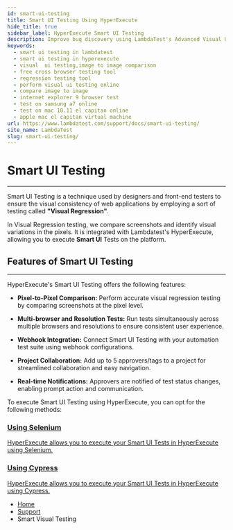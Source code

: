 ```yaml
---
id: smart-ui-testing
title: Smart UI Testing Using HyperExecute
hide_title: true
sidebar_label: HyperExecute Smart UI Testing
description: Improve bug discovery using LambdaTest's Advanced Visual UI Regression Testing. Effortlessly pinpoint visual discrepancies and regression issues in recent builds to ensure impeccable app deployment.
keywords:
  - smart ui testing in lambdatest
  - smart ui testing in hyperexecute
  - visual  ui testing,image to image comparison
  - free cross browser testing tool
  - regression testing tool
  - perform visual ui testing online
  - compare image to image
  - internet explorer 9 browser test
  - test on samsung a7 online
  - test on mac 10.11 el capitan online
  - apple mac el capitan virtual machine
url: https://www.lambdatest.com/support/docs/smart-ui-testing/
site_name: LambdaTest
slug: smart-ui-testing/
---
```


<script type="application/ld+json"
      dangerouslySetInnerHTML={{ __html: JSON.stringify({
       "@context": "https://schema.org",
        "@type": "BreadcrumbList",
        "itemListElement": [{
          "@type": "ListItem",
          "position": 1,
          "name": "LambdaTest",
          "item": "https://www.lambdatest.com"
        },{
          "@type": "ListItem",
          "position": 2,
          "name": "Support",
          "item": "https://www.lambdatest.com/support/docs/"
        },{
          "@type": "ListItem",
          "position": 3,
          "name": "Smart UI Testing",
          "item": "https://www.lambdatest.com/support/docs/smart-ui-testing/"
        }]
      })
    }}
></script>

# Smart UI Testing
---

Smart UI Testing is a technique used by designers and front-end testers to ensure the visual consistency of web applications by employing a sort of testing called **"Visual Regression"**.

In Visual Regression testing, we compare screenshots and identify visual variations in the pixels. It is integrated with Lambdatest's HyperExecute, allowing you to execute **Smart UI** Tests on the platform.

## Features of Smart UI Testing
---

HyperExecute's Smart UI Testing offers the following features:

- **Pixel-to-Pixel Comparison:** Perform accurate visual regression testing by comparing screenshots at the pixel level.

- **Multi-browser and Resolution Tests:** Run tests simultaneously across multiple browsers and resolutions to ensure consistent user experience.

- **Webhook Integration:** Connect Smart UI Testing with your automation test suite using webhook configurations.

- **Project Collaboration:** Add up to 5 approvers/tags to a project for streamlined collaboration and easy navigation.

- **Real-time Notifications:** Approvers are notified of test status changes, enabling prompt action and communication.

To execute Smart UI Testing using HyperExecute, you can opt for the following methods:

<div className="support_main">
  <a href="/support/docs/hyperexecute-smart-ui-testing-using-selenium/">
    <div className="support_inners mb-5">
      <h3>Using Selenium</h3>
      <p>HyperExecute allows you to execute your Smart UI Tests in HyperExecute using Selenium.</p>
    </div>
  </a>
  <a href = "/support/docs/hyperexecute-smart-ui-testing-using-cypress/">
    <div className="support_inners">
      <h3>Using Cypress</h3>
      <p>HyperExecute allows you to execute your Smart UI Tests in HyperExecute using Cypress.</p>
    </div>
  </a>
</div>



<nav aria-label="breadcrumbs">
  <ul className="breadcrumbs">
    <li className="breadcrumbs__item">
      <a className="breadcrumbs__link" href="https://www.lambdatest.com">Home</a>
    </li>
    <li className="breadcrumbs__item">
      <a className="breadcrumbs__link" href="/docs/">Support</a>
    </li>
    <li className="breadcrumbs__item breadcrumbs__item--active">
      <span className="breadcrumbs__link">Smart Visual Testing</span>
    </li>
  </ul>
</nav>